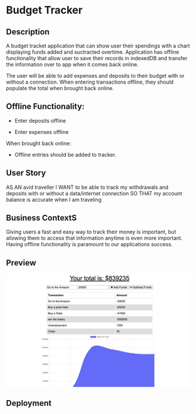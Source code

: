 # Budget Tracker

## Description
A budget tracket application that can show user their spendings with a chart displaying funds added and suctracted overtime. Application has offline functionality that allow user to save their records in indexedDB and transfer the information over to app when it comes back online. 

The user will be able to add expenses and deposits to their budget with or without a connection. When entering transactions offline, they should populate the total when brought back online.

## Offline Functionality:
  * Enter deposits offline

  * Enter expenses offline

When brought back online:

  * Offline entries should be added to tracker.

## User Story
AS AN avid traveller
I WANT to be able to track my withdrawals and deposits with or without a data/internet connection
SO THAT my account balance is accurate when I am traveling

## Business ContextS
Giving users a fast and easy way to track their money is important, but allowing them to access that information anytime is even more important. Having offline functionality is paramount to our applications success.

## Preview 
<img src="BudgetTracker.png">

## Deployment